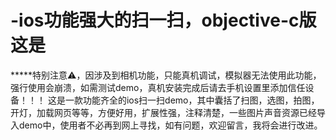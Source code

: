 # -ios功能强大的扫一扫，objective-c版这是
*****特别注意⚠️，因涉及到相机功能，只能真机调试，模拟器无法使用此功能，强行使用会崩溃，如需测试demo，真机安装完成后请去手机设置里添加信任设备！！！
这是一款功能齐全的ios扫一扫demo，其中囊括了扫图，选图，拍图，开灯，加载网页等等，方便好用，扩展性强，注释清楚，一些图片声音资源已经导入demo中，使用者不必再到网上寻找，如有问题，欢迎留言，我将会进行改进。

